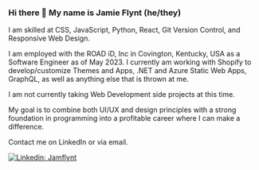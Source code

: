 ### Hi there 👋  My name is Jamie Flynt (he/they)


I am skilled at CSS, JavaScript, Python, React, Git Version Control, and Responsive Web Design.

I am employed with the ROAD iD, Inc in Covington, Kentucky, USA as a Software Engineer as of May 2023. I currently am working with Shopify to develop/customize Themes and Apps, .NET and Azure Static Web Apps, GraphQL, as well as anything else that is thrown at me.

I am not currently taking Web Development side projects at this time. 

My goal is to combine both UI/UX and design principles with a strong foundation in programming into a profitable career where I can make a difference.  

Contact me on LinkedIn or via email. 

[![Linkedin: Jamflynt](https://img.shields.io/badge/-Jamie_Flynt-blue?style=flat-square&logo=Linkedin&logoColor=white&link=https://www.linkedin.com/in/jamie-flynt88/)](https://www.linkedin.com/in/jamie-flynt88/)


<!--
**Jamflynt/Jamflynt** is a ✨ _special_ ✨ repository because its `README.md` (this file) appears on your GitHub profile.

Here are some ideas to get you started:

- 🔭 I’m currently working on ...
- 🌱 I’m currently learning ...
- 👯 I’m looking to collaborate on ...
- 🤔 I’m looking for help with ...
- 💬 Ask me about ...
- 📫 How to reach me: ...
- 😄 Pronouns: ...
- ⚡ Fun fact: ...
-->
